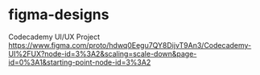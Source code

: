 # figma-designs

Codecademy UI/UX Project https://www.figma.com/proto/hdwq0Eegu7QY8DijvT9An3/Codecademy-UI%2FUX?node-id=3%3A2&scaling=scale-down&page-id=0%3A1&starting-point-node-id=3%3A2
